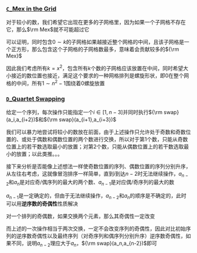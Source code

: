 

### [`C`_Mex in the Grid](https://codeforces.com/problemset/problem/2101/A)

对于较小的数，我们希望它出现在更多的子网格里，因为如果一个子网格不存在它，那么$\rm Mex$就不可能超过它

可以证明，同时包含$0\sim k$的子网格如果越接近整个网格的中间，且该子网格是一个正方形，那么包含这个子网格的子网格数最多，意味着会贡献较多的${\rm Mex}$

因此我们考虑所有$k=x^2$，包含所有$k$个数的子网格应该放置在中间，同时希望大小接近的数位置也接近，满足这个要求的一种网格排列是螺旋形状，即$0$在整个网格的中间，所有$1\sim n^2-1$围绕着$0$螺旋放置

### [`D`_Quartet Swapping](https://codeforces.com/problemset/problem/2101/B)

给定一个序列，每次操作只能指定一个$i\in[1,n-3]$并同时执行${\rm swap}(a_i,a_{i+2})$和${\rm swap}(a_{i+1},a_{i+3})$

我们可以暴力地尝试将较小的数放在前面，由于上述操作只允许处于奇数和奇数位置的、或处于偶数和偶数位置的两个数进行交换，所以对于第$1$个数，只能从奇数位置上的若干数选取最小的放置；对第$2$个数，只能从偶数位置上的若干数选取最小的放置；以此类推。。。

接下来分析是否能像上述想法一样使奇数位置的序列、偶数位置的序列分别升序，从左往右考虑，这就像冒泡排序一样简单，直到$i$到达$n-2$时无法继续操作，$a_{n-2}$和$a_{n}$是对应奇/偶序列的最大的两个数、$a_{n-1}$是对应偶/奇序列的最大的数

$a_{n-1}$是一定确定的，但由于无法继续操作，$a_{n-2}$和$a_n$的顺序是不确定的，此时可以用**逆序数的奇偶性**性质解决

对一个排列的奇偶数，如果交换两个元素，那么其奇偶性一定改变

而上述的一次操作相当于两次交换，一定不会改变序列的奇偶性，因此对比初始序列的逆序数奇偶性以及最终序列（对奇序列和偶序列分别升序）逆序数奇偶性，如果不同，说明$a_{n-2}$理应大于$a_n$，${\rm swap}(a_n,a_{n-2})$即可